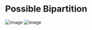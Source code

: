 # Possible Bipartition
![image](https://user-images.githubusercontent.com/42132857/83015498-26f18380-a03e-11ea-8327-92502f60c546.png)
![image](https://user-images.githubusercontent.com/42132857/83015750-894a8400-a03e-11ea-89b5-37afb108a63f.png)
